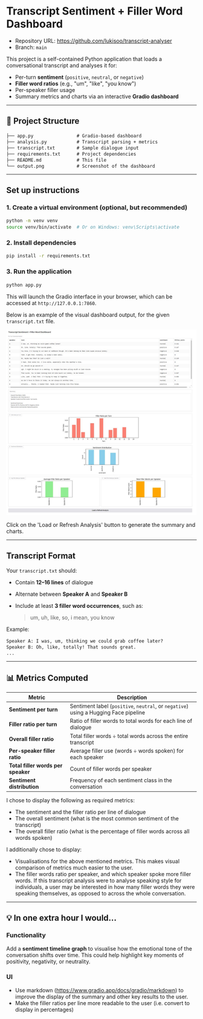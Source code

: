 ﻿# Transcript Sentiment + Filler Word Dashboard

- Repository URL: https://github.com/lukisoo/transcript-analyser
- Branch: `main`

This project is a self-contained Python application that loads a conversational transcript and analyses it for:

- Per-turn **sentiment** (`positive`, `neutral`, or `negative`)
- **Filler word ratios** (e.g., "um", "like", "you know")
- Per-speaker filler usage
- Summary metrics and charts via an interactive **Gradio dashboard**

---

## 📂 Project Structure

```
├── app.py                # Gradio-based dashboard
├── analysis.py           # Transcript parsing + metrics
├── transcript.txt        # Sample dialogue input
├── requirements.txt      # Project dependencies
├── README.md             # This file
└── output.png            # Screenshot of the dashboard
```

---

## Set up instructions

### 1. Create a virtual environment (optional, but recommended)

```bash
python -m venv venv
source venv/bin/activate  # Or on Windows: venv\Scripts\activate
```

### 2. Install dependencies

```bash
pip install -r requirements.txt
```

### 3. Run the application

```bash
python app.py
```

This will launch the Gradio interface in your browser, which can be accessed at `http://127.0.0.1:7860`.

Below is an example of the visual dashboard output, for the given `transcript.txt` file.

![Dashboard Screenshot](gradio-dash.jpg)

Click on the 'Load or Refresh Analysis' button to generate the summary and charts.

---

## Transcript Format

Your `transcript.txt` should:

- Contain **12–16 lines** of dialogue
- Alternate between **Speaker A** and **Speaker B**
- Include at least **3 filler word occurrences**, such as:

  > um, uh, like, so, i mean, you know

Example:

```
Speaker A: I was, um, thinking we could grab coffee later?
Speaker B: Oh, like, totally! That sounds great.
...
```

---

## 📊 Metrics Computed

| Metric                             | Description                                                                          |
| ---------------------------------- | ------------------------------------------------------------------------------------ |
| **Sentiment per turn**             | Sentiment label (`positive`, `neutral`, or `negative`) using a Hugging Face pipeline |
| **Filler ratio per turn**          | Ratio of filler words to total words for each line of dialogue                       |
| **Overall filler ratio**           | Total filler words ÷ total words across the entire transcript                        |
| **Per-speaker filler ratio**       | Average filler use (words ÷ words spoken) for each speaker                           |
| **Total filler words per speaker** | Count of filler words per speaker                                                    |
| **Sentiment distribution**         | Frequency of each sentiment class in the conversation                                |

I chose to display the following as required metrics:

- The sentiment and the filler ratio per line of dialogue
- The overall sentiment (what is the most common sentiment of the transcript)
- The overall filler ratio (what is the percentage of filler words across all words spoken)

I additionally chose to display:

- Visualisations for the above mentioned metrics. This makes visual comparison of metrics much easier to the user.
- The filler words ratio per speaker, and which speaker spoke more filler words. If this transcript analysis were to analyse speaking style for individuals, a user may be interested in how many filler words they were speaking themselves, as opposed to across the whole conversation.

---

## 💡 In one extra hour I would...

### Functionality

Add a **sentiment timeline graph** to visualise how the emotional tone of the conversation shifts over time. This could help highlight key moments of positivity, negativity, or neutrality.

### UI

- Use markdown (https://www.gradio.app/docs/gradio/markdown) to improve the display of the summary and other key results to the user.
- Make the filler ratios per line more readable to the user (i.e. convert to display in percentages)
